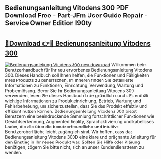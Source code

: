 ## Bedienungsanleitung Vitodens 300 PDF Download Free - Part-JFm User Guide Repair - Service Owner Edition l90ty

# <h2><a href="http://df0mqe.blite.top/?on=Bedienungsanleitung+Vitodens+300">🔗Download 👉🔴 Bedienungsanleitung Vitodens 300</a></h2>

[![Bedienungsanleitung Vitodens 300 new download](https://i.imgur.com/lujVjoI.png)](http://df0mqe.blite.top/?on=Bedienungsanleitung+Vitodens+300)
Willkommen beim Benutzerhandbuch für Ihr neu erworbenes Bedienungsanleitung Vitodens 300. Dieses Handbuch soll Ihnen helfen, die Funktionen und Fähigkeiten Ihres Produkts zu beherrschen. Im Inneren finden Sie detaillierte Informationen zu Funktionen, Einrichtung, Verwendung, Wartung und Problemlösung. Bevor Sie Ihr Bedienungsanleitung Vitodens 300 verwenden, lesen Sie dieses Handbuch bitte gründlich durch. Es enthält wichtige Informationen zu Produkteinrichtung, Betrieb, Wartung und Fehlerbehebung, um sicherzustellen, dass Sie das Produkt effektiv und effizient nutzen können. Bedienungsanleitung Vitodens 300 bietet Benutzern eine beeindruckende Sammlung fortschrittlicher Funktionen wie Gesichtserkennung, Augmented Reality, Sprachaktivierung und kabelloses Laden, die alle über die benutzerfreundliche und intuitive Benutzeroberfläche leicht zugänglich sind. Wir hoffen, dass das Bedienungsanleitung Vitodens 300D eine klare und prägnante Anleitung für den Einstieg in Ihr neues Produkt war. Sollten Sie Hilfe oder Klärung benötigen, zögern Sie bitte nicht, sich an unser Kundendienstteam zu wenden.
